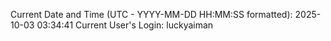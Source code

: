 Current Date and Time (UTC - YYYY-MM-DD HH:MM:SS formatted): 2025-10-03 03:34:41
Current User's Login: luckyaiman
